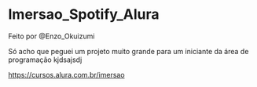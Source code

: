 # Imersao_Spotify_Alura

Feito por @Enzo_Okuizumi

Só acho que peguei um projeto muito grande para um iniciante da área de programação kjdsajsdj

https://cursos.alura.com.br/imersao
